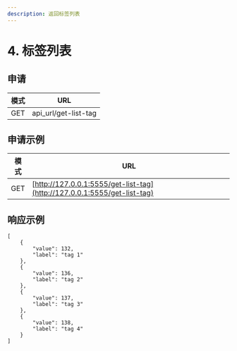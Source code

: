 ```yaml
---
description: 返回标签列表
---
```


# 4. 标签列表

## 申请

| 模式  | URL                   |
| --- | --------------------- |
| GET | api\_url/get-list-tag |

## 申请示例

| 模式  | URL                                                                      |
| --- | ------------------------------------------------------------------------ |
| GET | [http://127.0.0.1:5555/get-list-tag](http://127.0.0.1:5555/get-list-tag) |

## 响应示例

```
[
    {
        "value": 132,
        "label": "tag 1"
    },
    {
        "value": 136,
        "label": "tag 2"
    },
    {
        "value": 137,
        "label": "tag 3"
    },
    {
        "value": 138,
        "label": "tag 4"
    }
]
```
